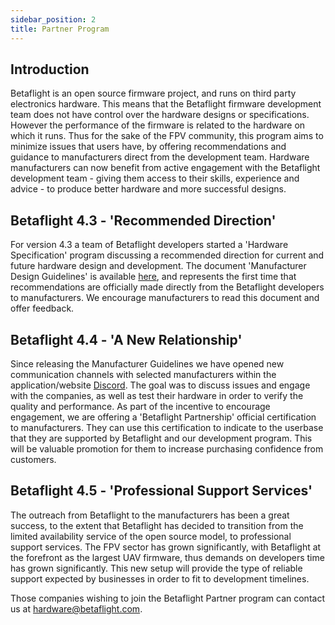 ```yaml
---
sidebar_position: 2
title: Partner Program
---
```


## Introduction

Betaflight is an open source firmware project, and runs on third party electronics hardware. This
means that the Betaflight firmware development team does not have control over the hardware
designs or specifications. However the performance of the firmware is related to the hardware
on which it runs. Thus for the sake of the FPV community, this program aims to minimize issues
that users have, by offering recommendations and guidance to manufacturers direct from the
development team. Hardware manufacturers can now benefit from active engagement with the
Betaflight development team - giving them access to their skills, experience and advice - to
produce better hardware and more successful designs.

## Betaflight 4.3 - 'Recommended Direction'

For version 4.3 a team of Betaflight developers started a 'Hardware Specification' program
discussing a recommended direction for current and future hardware design and development.
The document 'Manufacturer Design Guidelines' is available [here](/docs/development/manufacturer/manufacturer-design-guidelines), and represents the first time that recommendations are officially made directly from
the Betaflight developers to manufacturers. We encourage manufacturers to read this document
and offer feedback.

## Betaflight 4.4 - 'A New Relationship'

Since releasing the Manufacturer Guidelines we have opened new communication channels
with selected manufacturers within the application/website [Discord](https://discord.betaflight.com/invite). The goal was to discuss
issues and engage with the companies, as well as test their hardware in order to verify the
quality and performance. As part of the incentive to encourage engagement, we are offering a
'Betaflight Partnership' official certification to manufacturers. They can use this certification to
indicate to the userbase that they are supported by Betaflight and our development program.
This will be valuable promotion for them to increase purchasing confidence from customers.

## Betaflight 4.5 - 'Professional Support Services'

The outreach from Betaflight to the manufacturers has been a great success, to the extent that Betaflight has decided to transition from the limited availability service of the open source model, to professional support services. The FPV sector has grown significantly, with Betaflight at the forefront as the largest UAV firmware, thus demands on developers time has grown significantly. This new setup will provide the type of reliable support expected by businesses in order to fit to development timelines.

Those companies wishing to join the Betaflight Partner program can contact us at hardware@betaflight.com.
